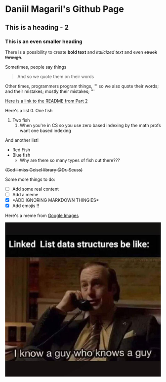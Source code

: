 # Daniil Magaril's Github Page

## This is a heading - 2
### This is an even smaller heading

There is a possibility to create **bold text** and *italicized text* and even ~~struck through~~.

Sometimes, people say things
> And so we quote them on their words

Other times, programmers program things,
'''
so we also quote their words;
and their mistakes;
mostly their mistakes;
'''

[Here is a link to the README from Part 2](./README.md)

Here's a list 
0. One fish
1. Two fish
   1. When you're in CS so you use zero based indexing by the math profs want one based indexing

And another list!
- Red Fish
- Blue fish
  - Why are there so many types of fish out there???

~~(God I miss Geisel library @Dr. Seuss)~~

Some more things to do:
- [ ] Add some real content
- [ ] Add a meme
- [X] \*ADD IGNORING MARKDOWN THINGIES\*
- [X] Add emojis :bangbang:

Here's a meme from [Google Images](https://images.google.com) 


![](meme.png)